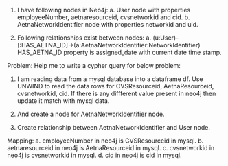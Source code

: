 1. I have following nodes in Neo4j: 
a. User node with properties employeeNumber, aetnaresourceid, cvsnetworkid and cid.
b. AetnaNetworkIdentifier node with properties networkid and uid.

2. Following relationships exist between nodes:
a. (u:User)-[:HAS_AETNA_ID]->(a:AetnaNetworkIdentifier:NetworkIdentifier)
HAS_AETNA_ID property is assigned_date with current date time stamp.

Problem: Help me to write a cypher query for below problem:
1. I am reading data from a mysql database into a dataframe df. Use UNWIND to read the data rows for CVSResourceid, AetnaResourceid, cvsnetworkid, cid. If there is any diffferent value present in neo4j then update it match with mysql data.

2. And create a node for AetnaNetworkIdentifier node. 
3. Create relationship between AetnaNetworkIdentifier and User node.


Mapping: 
a. employeeNumber in neo4j is CVSResourceid in mysql.
b. aetnaresourceid in neo4j is AetnaResourceid in mysql.
c. cvsnetworkid in neo4j is cvsnetworkid in mysql.
d. cid in neo4j is cid in mysql.

